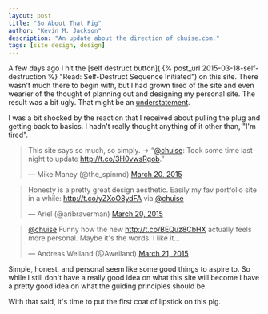 ```yaml
---
layout: post
title: "So About That Pig"
author: "Kevin M. Jackson"
description: "An update about the direction of chuise.com."
tags: [site design, design]
---
```


A few days ago I hit the [self destruct button]( {% post_url 2015-03-18-self-destruction %} "Read: Self-Destruct Sequence Initiated") on this site. There wasn't much there to begin with, but I had grown tired of the site and even wearier of the thought of planning out and designing my personal site. The result was a bit ugly. That might be an [understatement](http://v10.chuise.com "Check out the reset of chuise.com").

I was a bit shocked by the reaction that I received about pulling the plug and getting back to basics. I hadn't really thought anything of it other than, "I'm tired".

<blockquote class="twitter-tweet" data-conversation="none" data-cards="hidden" lang="en"><p>This site says so much, so simply. -&gt; “<a href="https://twitter.com/chuise">@chuise</a>: Took some time last night to update <a href="http://t.co/3H0vwsRgob">http://t.co/3H0vwsRgob</a>.”</p>&mdash; Mike Maney (@the_spinmd) <a href="https://twitter.com/the_spinmd/status/578959133711433728">March 20, 2015</a></blockquote>
<script async src="//platform.twitter.com/widgets.js" charset="utf-8"></script>

<blockquote class="twitter-tweet" data-cards="hidden" lang="en"><p>Honesty is a pretty great design aesthetic. Easily my fav portfolio site in a while: <a href="http://t.co/yZXoO8ydFA">http://t.co/yZXoO8ydFA</a> via <a href="https://twitter.com/chuise">@chuise</a></p>&mdash; Ariel (@aribraverman) <a href="https://twitter.com/aribraverman/status/578926677742481409">March 20, 2015</a></blockquote>
<script async src="//platform.twitter.com/widgets.js" charset="utf-8"></script>

<blockquote class="twitter-tweet" data-cards="hidden" lang="en"><p><a href="https://twitter.com/chuise">@chuise</a> Funny how the new <a href="http://t.co/BEQuz8CbHX">http://t.co/BEQuz8CbHX</a> actually feels more personal. Maybe it&#39;s the words. I like it...</p>&mdash; Andreas Weiland (@Aweiland) <a href="https://twitter.com/Aweiland/status/579409328777666560">March 21, 2015</a></blockquote>
<script async src="//platform.twitter.com/widgets.js" charset="utf-8"></script>

Simple, honest, and personal seem like some good things to aspire to. So while I still don't have a really good idea on what this site will become I have a pretty good idea on what the guiding principles should be.

With that said, it's time to put the first coat of lipstick on this pig.